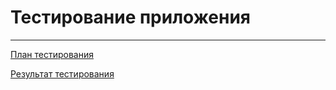 # Тестирование приложения
---
[План тестирования](https://github.com/VladislavMarkovskiy630501/TwitChecker/blob/master/Docs/tests/TestPlan.md)

[Результат тестирования](https://github.com/VladislavMarkovskiy630501/TwitChecker/blob/master/Docs/tests/TestResult.md)
